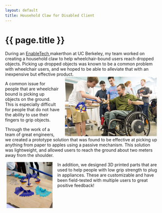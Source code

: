 ```yaml
---
layout: default
title: Household Claw for Disabled Client
---
```


# {{ page.title }}

<div class="message">
During an <a href="enabletech.berkeley.edu"> EnableTech </a> makerthon at UC Berkeley, my team worked on creating a household claw to help wheelchair-bound users reach dropped objects. Picking up dropped objects was known to be a common problem with wheelchair users, and we hoped to be able to alleviate that with an inexpensive but effective product. 
</div>

<img src="/images/TOM2.jpg" style="width:60%; float:right; margin-right:0.3rem; padding-left:1rem; border-radius:0">

A common issue for people that are wheelchair bound is picking up objects on the ground. This is especially difficult for people that do not have the ability to use their fingers to grip objects.

Through the work of a team of great engineers, we created a prototype solution that was found to be effective at picking up anything from paper to apples using a passive mechanism. This solution was lightweight, and allowed users to reach the ground about two meters away from the shoulder. 

<img src="/images/TOM.jpg" style="width:30%; float:left; margin-right:1rem; padding-left:0.3rem; border-radius:0">

In addition, we designed 3D printed parts that are used to help people with low grip strength to plug in appliances. These are customizable and have been field-tested with multiple users to great positive feedback! 
